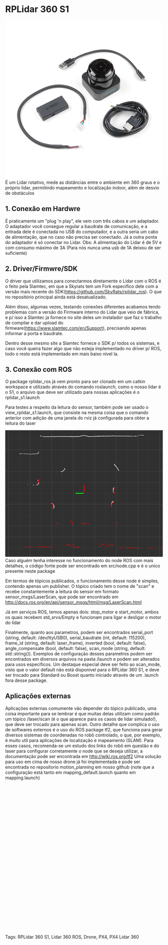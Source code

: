 # RPLidar 360 S1
![Lidar360](./assets/LIDAR.jpg)
É um Lidar rotativo, mede as distâncias entre o ambiente em 360 graus e o próprio lidar, permitindo mapeamento e localização indoor, além de desvio de obstáculos

## 1. Conexão em Hardwre
É praticamente um "plug 'n play", ele vem com três cabos e um adaptador. O adaptador você consegue regular a baudrate de comunicação, e a entrada dele é conectada no USB do computador, e a outra seria um cabo de alimentação, que no caso não precisa ser conectado. Já a outra ponta do adaptador é só conectar no Lidar.
Obs: A alimentação do Lidar é de 5V e com consumo máximo de 3A (Para nós nunca uma usb de 1A deixou de ser suficiente)

## 2. Driver/Firmwre/SDK
O driver que utilizamos para conectarmos diretamente o Lidar com o ROS é o feito pela Slamtec, em que a Skyrats tem um Fork específico dele com a versão mais recente do SDK(https://github.com/SkyRats/rplidar_ros). O que no repositório principal ainda está desatualizado.

Além disso, algumas vezes, testando conexões diferentes acabamos tendo problemas com a versão do Firmware interno do Lidar que veio de fábrica, e p/ isso a Slamtec ja fornece no site deles um instalador que faz o trabalho de compilar e dar upload do firmware(https://www.slamtec.com/en/Support), precisando apenas informar a porta e baudrate.

Dentro desse mesmo site a Slamtec fornece o SDK p/ todos os sistemas, e caso você queira fazer algo que não esteja implementado no driver p/ ROS, todo o resto está implementado em mais baixo nível la.

## 3. Conexão com ROS
O package rplidar_ros já vem pronto para ser clonado em um catkin workspace e utilizado através do comando roslaunch, como o nosso lidar é o S1, o arquivo que deve ser utilizado para nossas aplicações é o rplidar_s1.launch 

Para testes a respeito da leitura do sensor, também pode ser usado o view_rplidar_s1.launch, que consiste na mesma coisa que o comando anterior com adição de uma janela do rviz já configurada para obter a leitura do laser

![RViz](./assets/LIDAR360RVIZ.gif)
Caso alguém tenha interesse no funcionamento do node ROS com mais detalhes, o código fonte pode ser encontrado em src/node.cpp e é o unico presente neste package

Em termos de tópicos publicados, o funcionamento desse node é simples, contendo apenas um publisher. O tópico criado tem o nome de "scan" e recebe constantemente a leitura do sensor em formato sensor_msgs/LaserScan, que pode ser encontrado em http://docs.ros.org/en/api/sensor_msgs/html/msg/LaserScan.html

Já em serviços ROS, temos apenas dois: stop_motor e start_motor, ambos os quais recebem std_srvs/Empty e funcionam para ligar e desligar o motor do lidar

Finalmente, quanto aos parametros, podem ser encontrados serial_port (string, default: /dev/ttyUSB0), serial_baudrate (int, default: 115200), frame_id (string, default: laser_frame), inverted (bool, default: false), angle_compensate (bool, default: false), scan_mode (string, default: std::string()). Exemplos de configuração desses parametros podem ser encontrados em diversos arquivos na pasta /launch e podem ser alterados para usos especificos.
Um destaque especial deve ser feito ao scan_mode, visto que o valor default não está disponível para o RPLidar 360 S1, e deve ser trocado para Standard ou Boost quanto iniciado através de um .launch fora desse package.

## Aplicações externas
Aplicações externas comumente vão depender do tópico publicado, uma coisa importante para se lembrar é que muitas delas utilizam como padrão um tópico /laser/scan (é o que aparece para os casos de lidar simulado!), que deve ser trocado para apenas scan. Outro detalhe que complica o uso de softwares externos é o uso do ROS package tf2, que funciona para gerar diversos sistemas de coordenadas no robô controlado, o que, por exemplo, é muito util para aplicações de localização e mapeamento (SLAM). Para esses casos, recomenda-se um estudo dos links do robô em questão e do laser para configurar corretamente o node que se deseja utilizar, a documentação pode ser encontrada em http://wiki.ros.org/tf2
Uma solução para uso em cima de nosso drone já foi implementada e pode ser encontrada no reposítorio motion_planning em nosso github (note que a configuração está tanto em mapping_default.launch quanto em mapping.launch)






















































<br/><br/><br/><br/><br/><br/><br/><br/><br/><br/><br/><br/><br/><br/><br/><br/><br/><br/><br/><br/><br/><br/><br/><br/><br/><br/><br/><br/>
Tags: RPLidar 360 S1, Lidar 360 ROS, Drone, PX4, PX4 Lidar 360